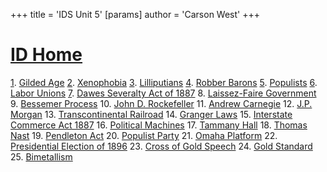 +++
 title = 'IDS Unit 5'
[params]
	author = 'Carson West'
+++

# [ID Home](./../id-home/)

[1](./../1/). [Gilded Age](./../gilded-age/)
[2](./../2/). [Xenophobia](./../xenophobia/)
[3](./../3/). [Lilliputians](./../lilliputians/)
[4](./../4/). [Robber Barons](./../robber-barons/)
[5](./../5/). [Populists](./../populists/)
[6](./../6/). [Labor Unions](./../labor-unions/)
[7](./../7/). [Dawes Severalty Act of 1887](./../dawes-severalty-act-of-1887/)
8. [Laissez-Faire Government](./../laissez-faire-government/)
9. [Bessemer Process](./../bessemer-process/)
10. [John D. Rockefeller](./../john-d.-rockefeller/)
11. [Andrew Carnegie](./../andrew-carnegie/)
12. [J.P. Morgan](./../j.p.-morgan/)
13. [Transcontinental Railroad](./../transcontinental-railroad/)
14. [Granger Laws](./../granger-laws/)
15. [Interstate Commerce Act 1887](./../interstate-commerce-act-1887/)
16. [Political Machines](./../political-machines/)
17. [Tammany Hall](./../tammany-hall/)
18. [Thomas Nast](./../thomas-nast/)
19. [Pendleton Act](./../pendleton-act/)
20. [Populist Party](./../populist-party/)
21. [Omaha Platform](./../omaha-platform/)
22. [Presidential Election of 1896](./../presidential-election-of-1896/)
23. [Cross of Gold Speech](./../cross-of-gold-speech/)
24. [Gold Standard](./../gold-standard/)
25. [Bimetallism](./../bimetallism/)